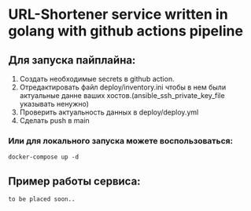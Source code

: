 # URL-Shortener service written in golang with github actions pipeline

## Для запуска пайплайна:
1) Создать необходимые secrets в github action.
2) Отредактировать файл deploy/inventory.ini чтобы в нем были актуальные данне ваших хостов.(ansible_ssh_private_key_file указывать ненужно)
3) Проверить актуальность данных в deploy/deploy.yml
4) Сделать push в main

### Или для локального запуска можете воспользоваться:
```
docker-compose up -d
```

## Пример работы сервиса:
```
to be placed soon..
```

